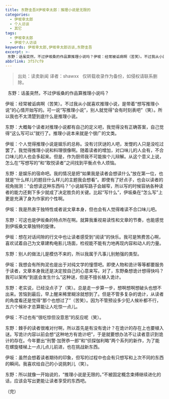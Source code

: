 ```yaml
---
title: 东野圭吾X伊坂幸太郎：推理小说是无限的
categories:
  - 伊坂幸太郎
  - 个人访谈
  - 其它
tags:
  - 伊坂幸太郎
  - 伊坂个人访谈
keywords: 伊坂幸太郎,伊坂幸太郎访谈,东野圭吾
excerpt: >-
 东野：话虽突然，不过伊坂桑的作品算推理小说吗？伊坂：经常被诟病啊（苦笑）。不过我从小就喜欢推理小说，是带着“想写推理小说”的心情开始写的。可一说“写推理小说”，别人就觉得“会有时刻表吧”（笑）。所以我也不太清楚到底什么是推理小说。
abbrlink: 3f57cf9
---
```

> 出处：读卖新闻  译者：shawxx
&nbsp;
仅转载收录作为备份，如侵权请联系删除。

&nbsp;
东野：话虽突然，不过伊坂桑的作品算推理小说吗？ 

伊坂：经常被诟病啊（苦笑）。不过我从小就喜欢推理小说，是带着“想写推理小说”的心情开始写的。可一说“写推理小说”，别人就觉得“会有时刻表吧”（笑）。所以我也不太清楚到底什么是推理小说。

东野：大概每个读者对推理小说都有自己的定义吧，我觉得没有正确答案，自己觉得“这么写可以”就行了。推理小说本来就是个很广的文类。

伊坂：个人觉得推理小说是娱乐的总称。没有讨厌谜的人吧，发憷的人只是没吃过罢了。我觉得推理小说和料理很像啊。随着读者的增加，对口味儿的人会有，不合口味儿的人也会多起来。但是，作为厨师我不可能挨个儿辩解。从这个意义上说，怎么在“写想写的”和“取悦读者”之间找到平衡点令人烦恼。

东野：是娱乐的宿命吧。我的情况是把“如果我是读者会想读什么”放在第一位，也就是“什么样儿的题目什么样儿的主题我会想看”。即使有了好点子，也会以读者的视角揣测：“会想读这种东西吗？”小说越写路子会越窄，所以写的时候容纳各种读者的能力还剩下多少就成了决定胜负的关键。比起“写什么”，伊坂桑在“怎么写”上更是充满了身为作家的个性啊。

伊坂：我是热衷于独特性或者说文章本身，但也会有人觉得难读不合口味儿吧。

东野：可这也是伊坂桑的特点所在啊。就算我重视易读性和文章的节奏，也能感觉到伊坂桑文章独特的旋律。

伊坂：想在对话间隙的行文中也让读者感受到“阅读”的快乐。我可是煞费苦心啊，喜欢试着自己为文章建构电影儿场面，检视能不能有力地再现内容和动人的力量。

东野：别人的做法儿是模仿不来的，所以我属于凡事儿别勉强的类型。

伊坂：我想会有所拘泥也是出于对纯文学的憧憬吧。即使人物和诡计等等都要服务于读者，文章本身我还是决定按自己的心意来写。对了，东野桑想诡计想得快吗？我可以架构“到底会发生什么”这种谜，但是不擅长植入诡计。

东野：老实说，已经没点子了（笑）。总是走一步算一步，想啊想啊想破头也想不出来。苦恼到最后，早上醒来稀里糊涂就想到了。但是不管多复杂的诡计，从读者的角度看还是觉得“那个也想过了”（苦笑）。因为不管预设多少犯人候补都不行，五六个候补才总算能让人吃惊一点儿。

伊坂：不过也有“很吃惊但没意思”的反应呢（笑）。

东野：棘手的读者很难对付啊，所以首先是有没有诡计？在诡计的存在上也要植入谜。写诡计内容以前会想“这种地方有诡计吧”，于是就要想办法不让读者意识到诡计的存在。今年要出“刑警·加贺恭一郎”和“侦探伽利略”两个系列的新作，为了能在螺旋楼梯上一点儿点儿前进，也在挑战新东西。

伊坂：虽然会想着读者期待的印象，但写的过程中也会有只想写和上次不同的东西的瞬间。我喜欢给自己的小说挑刺儿（笑）。

东野：所以就像一开始说的，“推理小说是无限的。”不被固定概念束缚继续进化的话，应该会写出更能让读者享受的东西吧。

（完）